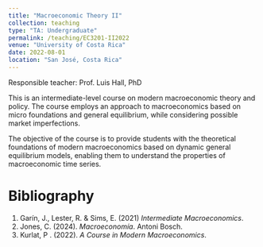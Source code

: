 ```yaml
---
title: "Macroeconomic Theory II"
collection: teaching
type: "TA: Undergraduate"
permalink: /teaching/EC3201-II2022
venue: "University of Costa Rica"
date: 2022-08-01
location: "San José, Costa Rica"
---
```


Responsible teacher: Prof. Luis Hall, PhD

This is an intermediate-level course on modern macroeconomic theory and policy. The course employs an approach to macroeconomics based on micro foundations and general equilibrium, while considering possible market imperfections.

The objective of the course is to provide students with the theoretical foundations of modern macroeconomics based on dynamic general equilibrium models, enabling them to understand the properties of macroeconomic time series.

Bibliography
======
1. Garín, J., Lester, R. & Sims, E. (2021) *Intermediate Macroeconomics*.
2. Jones, C. (2024). *Macroeconomía*. Antoni Bosch.
3. Kurlat, P . (2022). *A Course in Modern Macroeconomics*.